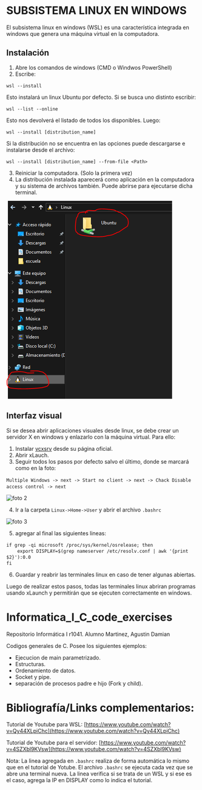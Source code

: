 # **SUBSISTEMA LINUX EN WINDOWS**
El subsistema linux en windows (WSL) es una característica integrada en windows que genera una máquina virtual en la computadora.

## **Instalación**
1. Abre los comandos de windows (CMD o Windwos PowerShell)
2. Escribe:
```
wsl --install 
```
Esto instalará un linux Ubuntu por defecto.
Si se busca uno distinto escribir:
```
wsl --list --online 
```
Esto nos devolverá el listado de todos los disponibles. Luego:
```
wsl --install [distribution_name]
```
Si la distribución no se encuentra en las opciones puede descargarse e instalarse desde el archivo:
```
wsl --install [distribution_name] --from-file <Path>
```

3. Reiniciar la computadora. (Solo la primera vez)
4. La distribución instalada aparecerá como aplicación en la computadora y su sistema de archivos también. Puede abrirse para ejecutarse dicha terminal.

![foto1](Foto1.PNG)

## **Interfaz visual**
Si se desea abrir aplicaciones visuales desde linux, se debe crear un servidor X en windows y enlazarlo con la máquina virtual. Para ello:

1. Instalar [vcxsrv](https://vcxsrv.com/) desde su página oficial.
2. Abrir xLauch.
3. Seguir todos los pasos por defecto salvo el último, donde se marcará como en la foto:

```Multiple Windows -> next -> Start no client -> next -> Chack Disable access control -> next```

![foto 2](Foto2.png)

4. Ir a la carpeta ```Linux->Home->User``` y abrir el archivo ```.bashrc```

![foto 3](Foto3.png)

5. agregar al final las siguientes lineas:

```
if grep -qi microsoft /proc/sys/kernel/osrelease; then
    export DISPLAY=$(grep nameserver /etc/resolv.conf | awk '{print $2}'):0.0
fi
```

6. Guardar y reabrir las terminales linux en caso de tener algunas abiertas.

Luego de realizar estos pasos, todas las terminales linux abriran programas usando xLaunch y permitirán que se ejecuten correctamente en windows.

# Informatica_I_C_code_exercises
 Repositorio Informática I r1041. Alumno Martinez, Agustin Damian
 
 Codigos generales de C. Posee los siguientes ejemplos:
 - Ejecucion de main parametrizado.
 - Estructuras.
 - Ordenamiento de datos.
 - Socket y pipe.
 - separación de procesos padre e hijo (Fork y child).

# Bibliografía/Links complementarios:
Tutorial de Youtube para WSL: [https://www.youtube.com/watch?v=Qy44XLpiChc](https://www.youtube.com/watch?v=Qy44XLpiChc)

Tutorial de Youtube para el servidor: [https://www.youtube.com/watch?v=4SZXbl9KVsw](https://www.youtube.com/watch?v=4SZXbl9KVsw)

Nota: La linea agregada en ```.bashrc``` realiza de forma automática lo mismo que en el tutorial de Yotube. El archivo ```.bashrc``` se ejecuta cada vez que se abre una terminal nueva. La linea verifica si se trata de un WSL y si ese es el caso, agrega la IP en DISPLAY como lo indica el tutorial.